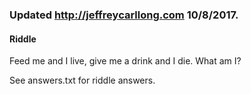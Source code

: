 ### Updated http://jeffreycarllong.com 10/8/2017.

#### Riddle 
Feed me and I live, give me a drink and I die.
What am I?

See answers.txt for riddle answers.
